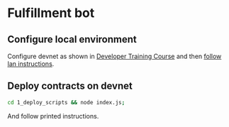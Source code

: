 # Fulfillment bot

## Configure local environment

Configure devnet as shown in [Developer Training Course](https://nervos.gitbook.io/developer-training-course/lab-exercise-setup) and then [follow Ian instructions](https://talk.nervos.org/t/is-there-any-way-to-speed-up-the-blockchain-in-a-way-that-180-epochs-happen-in-a-reasonable-time-frame-in-the-local-devchain/7163).

## Deploy contracts on devnet

```bash
cd 1_deploy_scripts && node index.js;
```

And follow printed instructions.
